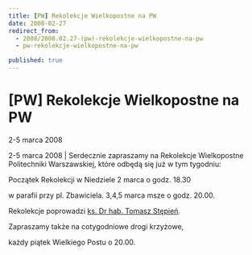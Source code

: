 ```yaml
---
title: [PW] Rekolekcje Wielkopostne na PW
date: 2008-02-27
redirect_from: 
  - 2008/2008.02.27-(pw)-rekolekcje-wielkopostne-na-pw
  - pw-rekolekcje-wielkopostne-na-pw

published: true
---
```




# [PW] Rekolekcje Wielkopostne na PW

<time>2-5 marca 2008</time>

2-5 marca 2008 | Serdecznie zapraszamy na Rekolekcje Wielkopostne Politechniki Warszawskiej, które odbędą się już w tym tygodniu: 

Początek Rekolekcji w Niedziele 2 marca o godz. 18.30 

w parafii przy pl. Zbawiciela. 3,4,5 marca msze o godz. 20.00.

Rekolekcje poprowadzi [](http://galeria.solideo.pl/pliki/mp3/001_A_001_krzysztofb_2006_01_02.wav)
[](http://galeria.solideo.pl/pliki/mp3/001_A_001_krzysztofb_2006_01_02.wav)
[ks. Dr hab. Tomasz Stępień](http://galeria.solideo.pl/pliki/mp3/001_A_001_krzysztofb_2006_01_02.wav).

Zapraszamy także na cotygodniowe drogi krzyżowe, 

każdy piątek Wielkiego Postu o 20.00.

         

         


<!--CONTENT FROM OLD SERVER (jos before 2013): 2-5 marca 2008 | Serdecznie zapraszamy na Rekolekcje Wielkopostne Politechniki Warszawskiej, które odbędą się już w tym tygodniu: 

Początek Rekolekcji w Niedziele 2 marca o godz. 18.30 

w parafii przy pl. Zbawiciela. 3,4,5 marca msze o godz. 20.00.

Rekolekcje poprowadzi [](http://galeria.solideo.pl/pliki/mp3/001_A_001_krzysztofb_2006_01_02.wav)
[
](http://galeria.solideo.pl/pliki/mp3/001_A_001_krzysztofb_2006_01_02.wav)
[ks. Dr hab. Tomasz Stępień](http://galeria.solideo.pl/pliki/mp3/001_A_001_krzysztofb_2006_01_02.wav).

Zapraszamy także na cotygodniowe drogi krzyżowe, 

każdy piątek Wielkiego Postu o 20.00.

         

         

         
-->

<!--{{json:{"created_date":"2008-02-27 16:15:44","publish_down":"0000-00-00 00:00:00","id":"573"}}}-->